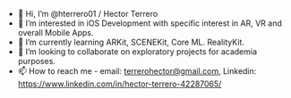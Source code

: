 - 👋 Hi, I’m @hterrero01 / Hector Terrero
- 👀 I’m interested in iOS Development with specific interest in AR, VR and overall Mobile Apps.
- 🌱 I’m currently learning ARKit, SCENEKit, Core ML. RealityKit.
- 💞️ I’m looking to collaborate on exploratory projects for academia purposes.
- 📫 How to reach me - email: terrerohector@gmail.com, Linkedin: https://www.linkedin.com/in/hector-terrero-42287065/

<!---
hterrero01/hterrero01 is a ✨ special ✨ repository because its `README.md` (this file) appears on your GitHub profile.
You can click the Preview link to take a look at your changes.
--->
